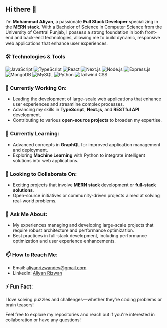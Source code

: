 ## Hi there 👋

I’m **Mohammad Aliyan**, a passionate **Full Stack Developer** specializing in the **MERN stack**. With a Bachelor of Science in Computer Science from the University of Central Punjab, I possess a strong foundation in both front-end and back-end technologies, allowing me to build dynamic, responsive web applications that enhance user experiences.

### 🛠️ Technologies & Tools
<p>
  <img src="https://img.shields.io/badge/JavaScript-F7DF1E?style=flat&logo=javascript&logoColor=black" alt="JavaScript" />
  <img src="https://img.shields.io/badge/TypeScript-007ACC?style=flat&logo=typescript&logoColor=white" alt="TypeScript" />
  <img src="https://img.shields.io/badge/React-61DAFB?style=flat&logo=react&logoColor=black" alt="React" />
  <img src="https://img.shields.io/badge/Next.js-000000?style=flat&logo=next.js&logoColor=white" alt="Next.js" />
  <img src="https://img.shields.io/badge/Node.js-339933?style=flat&logo=node.js&logoColor=white" alt="Node.js" />
  <img src="https://img.shields.io/badge/Express.js-000000?style=flat&logo=express&logoColor=white" alt="Express.js" />
  <img src="https://img.shields.io/badge/MongoDB-47A248?style=flat&logo=mongodb&logoColor=white" alt="MongoDB" />
  <img src="https://img.shields.io/badge/MySQL-005EB8?style=flat&logo=mysql&logoColor=white" alt="MySQL" />
  <img src="https://img.shields.io/badge/Python-3776AB?style=flat&logo=python&logoColor=white" alt="Python" />
  <img src="https://img.shields.io/badge/TailwindCSS-06B6D4?style=flat&logo=tailwindcss&logoColor=white" alt="Tailwind CSS" />
</p>

### 🔭 Currently Working On:
- Leading the development of large-scale web applications that enhance user experiences and streamline complex processes.
- Advancing my skills in **TypeScript**, **Next.js**, and **RESTful API** development.
- Contributing to various **open-source projects** to broaden my expertise.

### 🌱 Currently Learning:
- Advanced concepts in **GraphQL** for improved application management and deployment.
- Exploring **Machine Learning** with Python to integrate intelligent solutions into web applications.

### 👯 Looking to Collaborate On:
- Exciting projects that involve **MERN stack** development or **full-stack solutions**.
- Open-source initiatives or community-driven projects aimed at solving real-world problems.

### 🤔 Ask Me About:
- My experiences managing and developing large-scale projects that require robust architecture and performance optimization.
- Best practices in full-stack development, including performance optimization and user experience enhancements.

### 📫 How to Reach Me:
- Email: [aliyanrizwandev@gmail.com](mailto:aliyanrizwandev@gmail.com)
- LinkedIn: [Aliyan Rizwan](https://www.linkedin.com/in/aliyanrizwandev/)

### ⚡ Fun Fact:
I love solving puzzles and challenges—whether they’re coding problems or brain teasers! 

Feel free to explore my repositories and reach out if you're interested in collaboration or have any questions!
